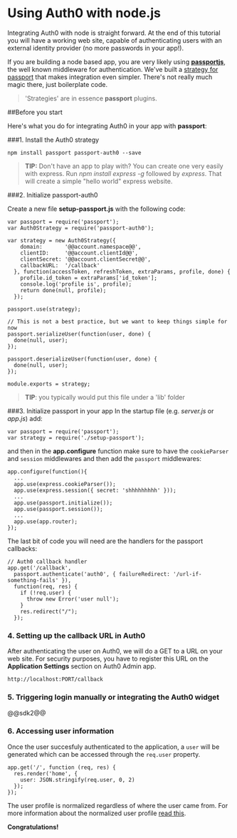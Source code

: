 # Using Auth0 with node.js

Integrating Auth0 with node is straight forward. At the end of this tutorial you will have a working web site, capable of authenticating users with an external identity provider (no more passwords in your app!).

If you are building a node based app, you are very likely using [__passportjs__](http://passportjs.org/), the well known middleware for authentication. We've built a [strategy for passport](https://github.com/auth0/passport-auth0) that makes integration even simpler. There's not really much magic there, just boilerplate code.

> 'Strategies' are in essence __passport__ plugins. 

##Before you start

Here's what you do for integrating Auth0 in your app with __passport__:

###1. Install the Auth0 strategy

    npm install passport passport-auth0 --save

> __TIP:__ Don't have an app to play with? You can create one very easily with express. Run _npm install express -g_ followed by _express_. That will create a simple "hello world" express website.

###2. Initialize passport-auth0

Create a new file __setup-passport.js__ with the following code:

    var passport = require('passport');
    var Auth0Strategy = require('passport-auth0');

    var strategy = new Auth0Strategy({  
        domain:       '@@account.namespace@@',
        clientID:     '@@account.clientId@@',
        clientSecret: '@@account.clientSecret@@',
        callbackURL:  '/callback'
      }, function(accessToken, refreshToken, extraParams, profile, done) {
        profile.id_token = extraParams['id_token'];
        console.log('profile is', profile);
        return done(null, profile);
      });

    passport.use(strategy);

    // This is not a best practice, but we want to keep things simple for now
    passport.serializeUser(function(user, done) {
      done(null, user); 
    });

    passport.deserializeUser(function(user, done) {
      done(null, user);
    });

    module.exports = strategy; 

> __TIP__: you typically would put this file under a 'lib' folder

###3. Initialize passport in your app
In the startup file (e.g. _server.js_ or _app.js_) add:

    var passport = require('passport');
    var strategy = require('./setup-passport');

and then in the __app.configure__ function make sure to have the `cookieParser` and `session` middlewares and then add the `passport` middlewares:

    app.configure(function(){
      ...
      app.use(express.cookieParser());
      app.use(express.session({ secret: 'shhhhhhhhh' }));
      ...
      app.use(passport.initialize());
      app.use(passport.session());
      ...
      app.use(app.router);
    });

The last bit of code you will need are the handlers for the passport callbacks:

    // Auth0 callback handler
    app.get('/callback', 
      passport.authenticate('auth0', { failureRedirect: '/url-if-something-fails' }), 
      function(req, res) {
        if (!req.user) {
          throw new Error('user null');
        }
        res.redirect("/");
      });

### 4. Setting up the callback URL in Auth0

  <div class="setup-callback">
  <p>After authenticating the user on Auth0, we will do a GET to a URL on your web site. For security purposes, you have to register this URL  on the <strong>Application Settings</strong> section on Auth0 Admin app.</p>

  <pre><code>http://localhost:PORT/callback</pre></code>
  </div>

### 5. Triggering login manually or integrating the Auth0 widget

@@sdk2@@

### 6. Accessing user information

Once the user succesfuly authenticated to the application, a `user` will be generated which can be accessed through the `req.user` property.

    app.get('/', function (req, res) {
      res.render('home', {
        user: JSON.stringify(req.user, 0, 2)
      });
    });

The user profile is normalized regardless of where the user came from. For more information about the normalized user profile [read this](user-profile).
  
**Congratulations!**
